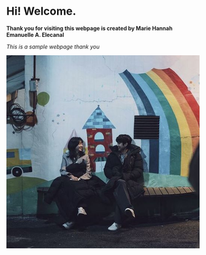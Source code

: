 # Hi! Welcome. 
**Thank you for visiting this webpage is created by Marie Hannah Emanuelle A. Elecanal**



*This is a sample webpage thank you* 













![alt text](56473bd10966b949e82d21cccc812911.jpg)




